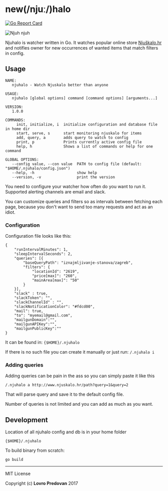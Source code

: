 new(/njuː/)halo
===========
[![Go Report Card](https://goreportcard.com/badge/github.com/lpredova/njuhalo)](https://goreportcard.com/report/github.com/lpredova/njuhalo)


![Njuh njuh](https://68.media.tumblr.com/1da155f441f0c4030225c3811e0c32cd/tumblr_o6ngw4Ve1t1rt6u7do1_500.gif)


Njuhalo is watcher written in Go. 
It watches popular online store [Njuškalo.hr](https://www.njuskalo.hr) and
notifies owner for new occurrences of wanted items that match filters in config.

## Usage

```
NAME:
   njuhalo - Watch Njuskalo better than anyone

USAGE:
   njuhalo [global options] command [command options] [arguments...]

VERSION:
   1.0.0

COMMANDS:
     init, initialize, i  initialize configuration and database file in home dir
     start, serve, s      start monitoring njuskalo for items
     add, query, a        adds query to watch to config
     print, p             Prints currently active config file
     help, h              Shows a list of commands or help for one command

GLOBAL OPTIONS:
   --config value, --con value  PATH to config file (default: "$HOME/.njuhalo/config.json")
   --help, -h                   show help
   --version, -v                print the version
```


You need to configure your watcher how often do you want to run it.
Supported alerting channels are email and slack.

You can customize queries and filters so as intervals between fetching each page, because you don't want to send too many requests and act as an idiot.


### Configuration

Configuration file looks like this:

```
{
	"runIntervalMinutes": 1,
	"sleepIntervalSeconds": 2,
	"queries": [{
		"baseQueryPath": "iznajmljivanje-stanova/zagreb",
		"filters": {
			"locationId": "2619",
			"price[max]": "260",
			"mainArea[max]": "50"
		}
	}],
	"slack" : true,
	"slackToken": "",
	"slackChannelId" : "",
	"slackNotificationColor": "#fdcd00",
	"mail": true,
	"to": "myemail@gmail.com",
	"mailgunDomain":"",
	"mailgunAPIKey":"",
	"mailgunPublicKey":""
}

```
It can be found in:
``
{$HOME}/.njuhalo
``

If there is no such file you can create it manually or just run:
``
/.njuhalo i
``

### Adding queries
Adding queries can be pain in the ass so you can simply paste it like this 

``
/.njuhalo a http://www.njuskalo.hr/path?query=1&query=2
``

That will parse query and save it to the default config file.

Number of queries is not limited and you can add as much as you want.

## Development

Location of all njuhalo config and db is in your home folder

``
{$HOME}/.njuhalo
``

To build binary from scratch:

``
go build
``

---
MIT License

Copyright (c) **Lovro Predovan**
2017